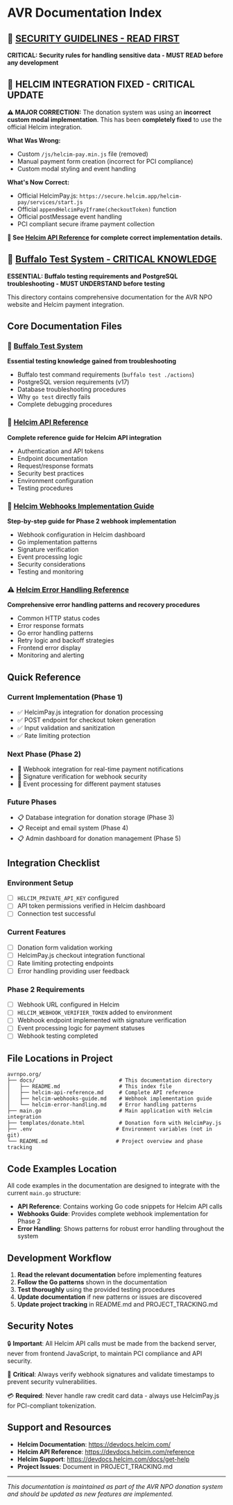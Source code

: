 # AVR Documentation Index

## 🚨 [SECURITY GUIDELINES - READ FIRST](./SECURITY-GUIDELINES.md)
**CRITICAL: Security rules for handling sensitive data - MUST READ before any development**

## 🚨 **HELCIM INTEGRATION FIXED - CRITICAL UPDATE**

**⚠️ MAJOR CORRECTION:** The donation system was using an **incorrect custom modal implementation**. This has been **completely fixed** to use the official Helcim integration.

**What Was Wrong:**
- Custom `/js/helcim-pay.min.js` file (removed)
- Manual payment form creation (incorrect for PCI compliance)
- Custom modal styling and event handling

**What's Now Correct:**
- Official HelcimPay.js: `https://secure.helcim.app/helcim-pay/services/start.js`
- Official `appendHelcimPayIframe(checkoutToken)` function
- Official postMessage event handling
- PCI compliant secure iframe payment collection

**📖 See [Helcim API Reference](./helcim-api-reference.md) for complete correct implementation details.**

## 🧪 [Buffalo Test System - CRITICAL KNOWLEDGE](./buffalo-test-debugging-summary.md)
**ESSENTIAL: Buffalo testing requirements and PostgreSQL troubleshooting - MUST UNDERSTAND before testing**

This directory contains comprehensive documentation for the AVR NPO website and Helcim payment integration.

## Core Documentation Files

### 🧪 [Buffalo Test System](./buffalo-test-debugging-summary.md)
**Essential testing knowledge gained from troubleshooting**
- Buffalo test command requirements (`buffalo test ./actions`)
- PostgreSQL version requirements (v17)
- Database troubleshooting procedures
- Why `go test` directly fails
- Complete debugging procedures

### 📖 [Helcim API Reference](./helcim-api-reference.md)
**Complete reference guide for Helcim API integration**
- Authentication and API tokens
- Endpoint documentation
- Request/response formats
- Security best practices
- Environment configuration
- Testing procedures

### 🔗 [Helcim Webhooks Implementation Guide](./helcim-webhooks-guide.md)
**Step-by-step guide for Phase 2 webhook implementation**
- Webhook configuration in Helcim dashboard
- Go implementation patterns
- Signature verification
- Event processing logic
- Security considerations
- Testing and monitoring

### ⚠️ [Helcim Error Handling Reference](./helcim-error-handling.md)
**Comprehensive error handling patterns and recovery procedures**
- Common HTTP status codes
- Error response formats
- Go error handling patterns
- Retry logic and backoff strategies
- Frontend error display
- Monitoring and alerting

## Quick Reference

### Current Implementation (Phase 1)
- ✅ HelcimPay.js integration for donation processing
- ✅ POST endpoint for checkout token generation
- ✅ Input validation and sanitization
- ✅ Rate limiting protection

### Next Phase (Phase 2)
- 🔄 Webhook integration for real-time payment notifications
- 🔄 Signature verification for webhook security
- 🔄 Event processing for different payment statuses

### Future Phases
- 📋 Database integration for donation storage (Phase 3)
- 📋 Receipt and email system (Phase 4)
- 📋 Admin dashboard for donation management (Phase 5)

## Integration Checklist

### Environment Setup
- [ ] `HELCIM_PRIVATE_API_KEY` configured
- [ ] API token permissions verified in Helcim dashboard
- [ ] Connection test successful

### Current Features
- [ ] Donation form validation working
- [ ] HelcimPay.js checkout integration functional
- [ ] Rate limiting protecting endpoints
- [ ] Error handling providing user feedback

### Phase 2 Requirements
- [ ] Webhook URL configured in Helcim
- [ ] `HELCIM_WEBHOOK_VERIFIER_TOKEN` added to environment
- [ ] Webhook endpoint implemented with signature verification
- [ ] Event processing logic for payment statuses
- [ ] Webhook testing completed

## File Locations in Project

```
avrnpo.org/
├── docs/                           # This documentation directory
│   ├── README.md                   # This index file
│   ├── helcim-api-reference.md     # Complete API reference
│   ├── helcim-webhooks-guide.md    # Webhook implementation guide
│   └── helcim-error-handling.md    # Error handling patterns
├── main.go                         # Main application with Helcim integration
├── templates/donate.html           # Donation form with HelcimPay.js
├── .env                           # Environment variables (not in git)
└── README.md                      # Project overview and phase tracking
```

## Code Examples Location

All code examples in the documentation are designed to integrate with the current `main.go` structure:

- **API Reference**: Contains working Go code snippets for Helcim API calls
- **Webhooks Guide**: Provides complete webhook implementation for Phase 2
- **Error Handling**: Shows patterns for robust error handling throughout the system

## Development Workflow

1. **Read the relevant documentation** before implementing features
2. **Follow the Go patterns** shown in the documentation
3. **Test thoroughly** using the provided testing procedures
4. **Update documentation** if new patterns or issues are discovered
5. **Update project tracking** in README.md and PROJECT_TRACKING.md

## Security Notes

🔒 **Important**: All Helcim API calls must be made from the backend server, never from frontend JavaScript, to maintain PCI compliance and API security.

🔐 **Critical**: Always verify webhook signatures and validate timestamps to prevent security vulnerabilities.

💳 **Required**: Never handle raw credit card data - always use HelcimPay.js for PCI-compliant tokenization.

## Support and Resources

- **Helcim Documentation**: https://devdocs.helcim.com/
- **Helcim API Reference**: https://devdocs.helcim.com/reference
- **Helcim Support**: https://devdocs.helcim.com/docs/get-help
- **Project Issues**: Document in PROJECT_TRACKING.md

---

*This documentation is maintained as part of the AVR NPO donation system and should be updated as new features are implemented.*
